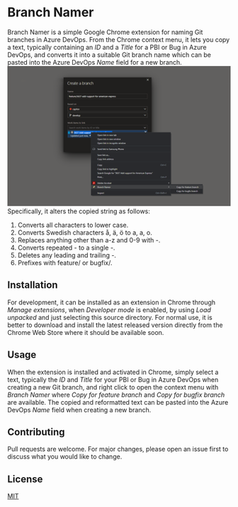 # Branch Namer
Branch Namer is a simple Google Chrome extension for naming Git branches in Azure DevOps. From the Chrome context menu, it lets you copy a text, typically containing an _ID_ and a _Title_ for a PBI or Bug in Azure DevOps, and converts it into a suitable Git branch name which can be pasted into the Azure DevOps _Name_ field for a new branch.
![Azure DevOps with Branch Namer Chrome extension](images/AzureDevOps.png)
Specifically, it alters the copied string as follows:
1. Converts all characters to lower case.
2. Converts Swedish characters å, ä, ö to a, a, o.
3. Replaces anything other than a-z and 0-9 with -.
4. Converts repeated - to a single -.
5. Deletes any leading and trailing -.
6. Prefixes with feature/ or bugfix/.

## Installation
For development, it can be installed as an extension in Chrome through _Manage extensions_, when _Developer mode_ is enabled, by using _Load unpacked_ and just selecting this source directory.
For normal use, it is better to download and install the latest released version directly from the Chrome Web Store where it should be available soon.

## Usage
When the extension is installed and activated in Chrome, simply select a text, typically the _ID_ and _Title_ for your PBI or Bug in Azure DevOps when creating a new Git branch, and right click to open the context menu with _Branch Namer_ where _Copy for feature branch_ and _Copy for bugfix branch_ are available. The copied and reformatted text can be pasted into the Azure DevOps _Name_ field when creating a new branch.

## Contributing
Pull requests are welcome. For major changes, please open an issue first to discuss what you would like to change.

## License
[MIT](LICENSE)
